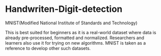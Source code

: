 # Handwriten-Digit-detection




MNIST(Modified National Institute of Standards and Technology) 


This is best suited for beginners as it is a real-world dataset where data is already pre-processed, formatted and normalized. Researchers and learners also use it for trying on new algorithms. MNIST is taken as a reference to develop other such datasets.
